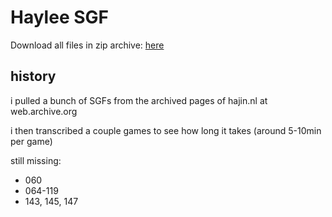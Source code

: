 # Haylee SGF
Download all files in zip archive: [here](https://github.com/jarednogo/haylee/zipball/master)

## history

i pulled a bunch of SGFs from the archived pages of hajin.nl at web.archive.org

i then transcribed a couple games to see how long it takes (around 5-10min per game)

still missing:
 - 060
 - 064-119
 - 143, 145, 147
